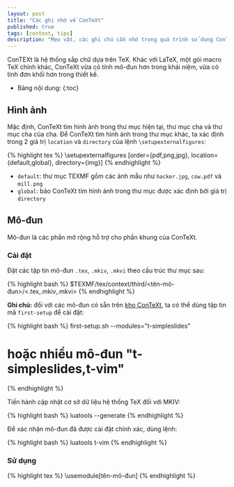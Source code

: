 ```yaml
---
layout: post
title: "Các ghi nhớ về ConTeXt"
published: true
tags: [context, tips]
description: "Mẹo vặt, các ghi chú cần nhớ trong quá trình sử dụng ConTeXt"
---
```



ConTEXt là hệ thống sắp chữ dựa trên TeX. Khác với LaTeX, một gói macro TeX
chính khác, ConTeXt vừa có tính mô-đun hơn trong khái niệm, vừa có tính đơn
khối hơn trong thiết kế.

* Bảng nội dung:
{:toc}

## Hình ảnh

Mặc định, ConTeXt tìm hình ảnh trong thư mục hiện tại, thư mục cha và thư mục
cha của cha. Để ConTeXt tìm hình ảnh trong thư mục khác, ta xác định trong 2
giá trị `location` và `directory` của lệnh `\setupexternalfigures`:

{% highlight tex %}
\setupexternalfigures
    [order={pdf,png,jpg},
    location={default,global},
    directory={img}]
{% endhighlight %}

- `default`: thư mục TEXMF gồm các ảnh mẫu như `hacker.jpg`, `cow.pdf` và
`mill.png`
- `global`: bảo ConTeXt tìm hình ảnh trong thư mục được xác định bởi giá trị
`directory`

## Mô-đun

Mô-đun là các phần mở rộng hỗ trợ cho phần khung của ConTeXt.

### Cài đặt

Đặt các tập tin mô-đun `.tex`, `.mkiv`, `.mkvi` theo cấu trúc thư mục sau:

{% highlight bash %}
$TEXMF/tex/context/third/<tên-mô-đun>/<.tex,.mkiv,.mkvi>
{% endhighlight %}

**Ghi chú:** đối với các mô-đun có sẵn trên [kho ConTeXt][module], ta có thể
dùng tập tin mã `first-setup` để cài đặt:

{% highlight bash %}
first-setup.sh --modules="t-simpleslides"
# hoặc nhiều mô-đun "t-simpleslides,t-vim"
{% endhighlight %}

Tiến hành cập nhật cơ sở dữ liệu hệ thống TeX đối với MKIV:

{% highlight bash %}
luatools --generate
{% endhighlight %}

Để xác nhận mô-đun đã được cài đặt chính xác, dùng lệnh:

{% highlight bash %}
luatools t-vim
{% endhighlight %}

### Sử dụng

{% highlight tex %}
\usemodule[tên-mô-đun]
{% endhighlight %}


[module]: (http://modules.contextgarden.net)
